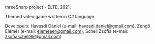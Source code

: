 threeSharp project - ELTE, 2021.

Themed video game written in C# language.

Developers:
  Havasdi Dániel (e-mail: havasdi.daniel@gmail.com),
  Zengő Elemér (e-mail: elemeeer@gmail.com),
  Schell Zsófia (e-mail: zsofiaschell99@gmail.com)
